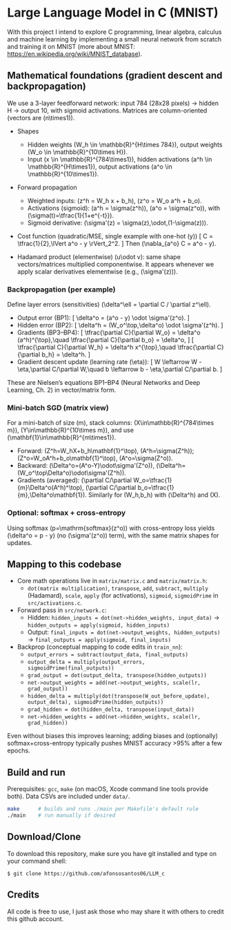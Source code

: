 # Large Language Model in C (MNIST)
With this project I intend to explore C programming, linear algebra, calculus and machine learning by implementing a small neural network from scratch and training it on MNIST (more about MNIST: https://en.wikipedia.org/wiki/MNIST_database).

## Mathematical foundations (gradient descent and backpropagation)

We use a 3-layer feedforward network: input 784 (28x28 pixels) → hidden H → output 10, with sigmoid activations. Matrices are column-oriented (vectors are \(n\times1\)).

- Shapes
  - Hidden weights \(W_h \in \mathbb{R}^{H\times 784}\), output weights \(W_o \in \mathbb{R}^{10\times H}\).
  - Input \(x \in \mathbb{R}^{784\times1}\), hidden activations \(a^h \in \mathbb{R}^{H\times1}\), output activations \(a^o \in \mathbb{R}^{10\times1}\).

- Forward propagation
  - Weighted inputs: \(z^h = W_h x + b_h\), \(z^o = W_o a^h + b_o\).
  - Activations (sigmoid): \(a^h = \sigma(z^h)\), \(a^o = \sigma(z^o)\), with \(\sigma(t)=\tfrac{1}{1+e^{-t}}\).
  - Sigmoid derivative: \(\sigma'(z) = \sigma(z)\,\odot\,(1-\sigma(z))\).

- Cost function (quadratic/MSE, single example with one-hot \(y\))
  \[ C = \tfrac{1}{2}\,\lVert a^o - y \rVert_2^2. \]
  Then \(\nabla_{a^o} C = a^o - y\).

- Hadamard product (elementwise) \(u\odot v\): same shape vectors/matrices multiplied componentwise. It appears whenever we apply scalar derivatives elementwise (e.g., \(\sigma'(z)\)).

### Backpropagation (per example)

Define layer errors (sensitivities) \(\delta^\ell = \partial C / \partial z^\ell\).

- Output error (BP1):
  \[ \delta^o = (a^o - y) \odot \sigma'(z^o). \]
- Hidden error (BP2):
  \[ \delta^h = (W_o^\top\,\delta^o) \odot \sigma'(z^h). \]
- Gradients (BP3–BP4):
  \[ \tfrac{\partial C}{\partial W_o} = \delta^o (a^h)^{\top},\quad \tfrac{\partial C}{\partial b_o} = \delta^o, \]
  \[ \tfrac{\partial C}{\partial W_h} = \delta^h x^{\top},\quad \tfrac{\partial C}{\partial b_h} = \delta^h. \]
- Gradient descent update (learning rate \(\eta\)):
  \[ W \leftarrow W - \eta\,\partial C/\partial W,\quad b \leftarrow b - \eta\,\partial C/\partial b. \]

These are Nielsen’s equations BP1–BP4 (Neural Networks and Deep Learning, Ch. 2) in vector/matrix form.

### Mini-batch SGD (matrix view)

For a mini-batch of size \(m\), stack columns: \(X\in\mathbb{R}^{784\times m}\), \(Y\in\mathbb{R}^{10\times m}\), and use \(\mathbf{1}\in\mathbb{R}^{m\times1}\).

- Forward: \(Z^h=W_hX+b_h\mathbf{1}^\top\), \(A^h=\sigma(Z^h)\); \(Z^o=W_oA^h+b_o\mathbf{1}^\top\), \(A^o=\sigma(Z^o)\).
- Backward: \(\Delta^o=(A^o-Y)\odot\sigma'(Z^o)\), \(\Delta^h=(W_o^\top\Delta^o)\odot\sigma'(Z^h)\).
- Gradients (averaged): \(\partial C/\partial W_o=\tfrac{1}{m}\Delta^o(A^h)^\top\), \(\partial C/\partial b_o=\tfrac{1}{m}\,\Delta^o\mathbf{1}\). Similarly for \(W_h,b_h\) with \(\Delta^h\) and \(X\).

### Optional: softmax + cross-entropy

Using softmax \(p=\mathrm{softmax}(z^o)\) with cross-entropy loss yields \(\delta^o = p - y\) (no \(\sigma'(z^o)\) term), with the same matrix shapes for updates.

## Mapping to this codebase

- Core math operations live in `matrix/matrix.c` and `matrix/matrix.h`:
  - `dot(matrix multiplication)`, `transpose`, `add`, `subtract`, `multiply` (Hadamard), `scale`, `apply` (for activations), `sigmoid`, `sigmoidPrime` in `src/activations.c`.
- Forward pass in `src/network.c`:
  - Hidden: `hidden_inputs = dot(net->hidden_weights, input_data)` → `hidden_outputs = apply(sigmoid, hidden_inputs)`
  - Output: `final_inputs = dot(net->output_weights, hidden_outputs)` → `final_outputs = apply(sigmoid, final_inputs)`
- Backprop (conceptual mapping to code edits in `train_nn`):
  - `output_errors = subtract(output_data, final_outputs)`
  - `output_delta = multiply(output_errors, sigmoidPrime(final_outputs))`
  - `grad_output = dot(output_delta, transpose(hidden_outputs))`
  - `net->output_weights = add(net->output_weights, scale(lr, grad_output))`
  - `hidden_delta = multiply(dot(transpose(W_out_before_update), output_delta), sigmoidPrime(hidden_outputs))`
  - `grad_hidden = dot(hidden_delta, transpose(input_data))`
  - `net->hidden_weights = add(net->hidden_weights, scale(lr, grad_hidden))`

Even without biases this improves learning; adding biases and (optionally) softmax+cross-entropy typically pushes MNIST accuracy >95% after a few epochs.

## Build and run

Prerequisites: `gcc`, `make` (on macOS, Xcode command line tools provide both). Data CSVs are included under `data/`.

```bash
make      # builds and runs ./main per Makefile's default rule
./main    # run manually if desired
```

## Download/Clone

To download this repository, make sure you have git installed and type on your command shell:
```shell
$ git clone https://github.com/afonsosantos06/LLM_c
```

## Credits

All code is free to use, I just ask those who may share it with others to credit this github account.